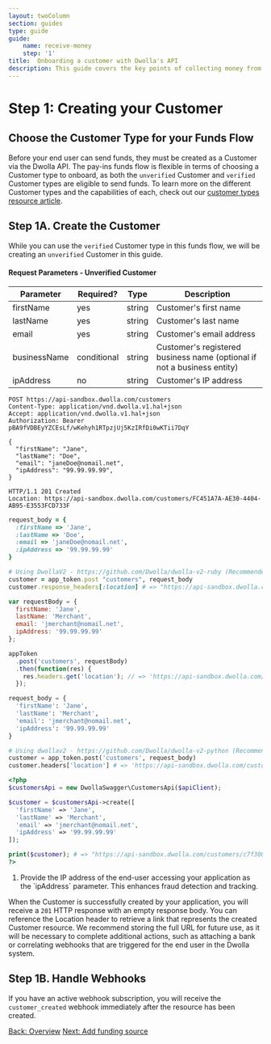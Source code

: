 ```yaml
---
layout: twoColumn
section: guides
type: guide
guide:
    name: receive-money
    step: '1'
title:  Onboarding a customer with Dwolla's API
description: This guide covers the key points of collecting money from your customers by utilizing the Dwolla API.
---
```


# Step 1: Creating your Customer

## Choose the Customer Type for your Funds Flow

Before your end user can send funds, they must be created as a Customer via the Dwolla API. The pay-ins funds flow is flexible in terms of choosing a Customer type to onboard, as both the `unverified` Customer and `verified` Customer types are eligible to send funds. To learn more on the different Customer types and the capabilities of each, check out our [customer types resource article](https://developers.dwolla.com/resources/account-types.html).

## Step 1A. Create the Customer

While you can use the `verified` Customer type in this funds flow, we will be creating an `unverified` Customer in this guide.

#### Request Parameters - Unverified Customer

| Parameter     | Required? | Type   | Description              |
|---------------|-----------|--------|--------------------------|
| firstName     | yes       | string | Customer's first name    |
| lastName      | yes       | string | Customer's last name     |
| email         | yes       | string | Customer's email address |
| businessName  | conditional       | string | Customer's registered business name (optional if not a business entity) |
| ipAddress     | no        | string | Customer's IP address    |

```raw
POST https://api-sandbox.dwolla.com/customers
Content-Type: application/vnd.dwolla.v1.hal+json
Accept: application/vnd.dwolla.v1.hal+json
Authorization: Bearer pBA9fVDBEyYZCEsLf/wKehyh1RTpzjUj5KzIRfDi0wKTii7DqY

{
  "firstName": "Jane",
  "lastName": "Doe",
  "email": "janeDoe@nomail.net",
  "ipAddress": "99.99.99.99",
}

HTTP/1.1 201 Created
Location: https://api-sandbox.dwolla.com/customers/FC451A7A-AE30-4404-AB95-E3553FCD733F
```

```ruby
request_body = {
  :firstName => 'Jane',
  :lastName => 'Doe',
  :email => 'janeDoe@nomail.net',
  :ipAddress => '99.99.99.99'
}

# Using DwollaV2 - https://github.com/Dwolla/dwolla-v2-ruby (Recommended)
customer = app_token.post "customers", request_body
customer.response_headers[:location] # => "https://api-sandbox.dwolla.com/customers/c7f300c0-f1ef-4151-9bbe-005005aa3747"
```

```javascript
var requestBody = {
  firstName: 'Jane',
  lastName: 'Merchant',
  email: 'jmerchant@nomail.net',
  ipAddress: '99.99.99.99'
};

appToken
  .post('customers', requestBody)
  .then(function(res) {
    res.headers.get('location'); // => 'https://api-sandbox.dwolla.com/customers/c7f300c0-f1ef-4151-9bbe-005005aa3747'
  });
```

```python
request_body = {
  'firstName': 'Jane',
  'lastName': 'Merchant',
  'email': 'jmerchant@nomail.net',
  'ipAddress': '99.99.99.99'
}

# Using dwollav2 - https://github.com/Dwolla/dwolla-v2-python (Recommended)
customer = app_token.post('customers', request_body)
customer.headers['location'] # => 'https://api-sandbox.dwolla.com/customers/c7f300c0-f1ef-4151-9bbe-005005aa3747'
```

```php
<?php
$customersApi = new DwollaSwagger\CustomersApi($apiClient);

$customer = $customersApi->create([
  'firstName' => 'Jane',
  'lastName' => 'Merchant',
  'email' => 'jmerchant@nomail.net',
  'ipAddress' => '99.99.99.99'
]);

print($customer); # => "https://api-sandbox.dwolla.com/customers/c7f300c0-f1ef-4151-9bbe-005005aa3747"
?>
```

<ol class = "alerts">
    <li class="alert icon-alert-alert">
      Provide the IP address of the end-user accessing your application as the `ipAddress` parameter. This enhances fraud detection and tracking.
    </li>
</ol>

When the Customer is successfully created by your application, you will receive a `201` HTTP response with an empty response body. You can reference the Location header to retrieve a link that represents the created Customer resource. We recommend storing the full URL for future use, as it will be necessary to complete additional  actions, such as attaching a bank or correlating webhooks that are triggered for the end user in the Dwolla system.

## Step 1B. Handle Webhooks

If you have an active webhook subscription, you will receive the `customer_created` webhook immediately after the resource has been created.

<nav class="pager-nav">
    <a href="./">Back: Overview</a>
    <a href="add-funding-source.html">Next: Add funding source</a>
</nav>
